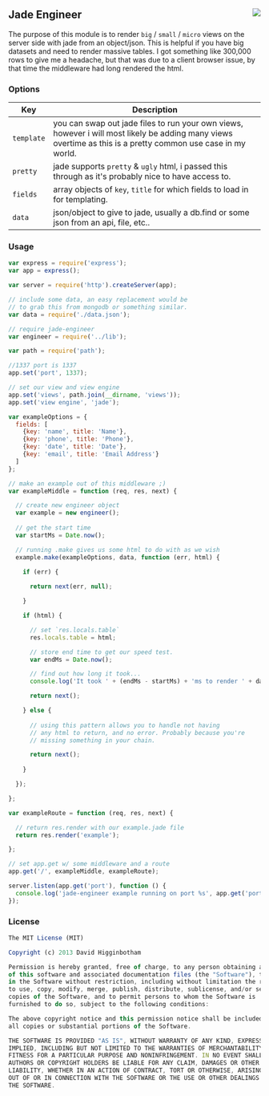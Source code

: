 ## Jade Engineer <img src="https://drone.io/github.com/dhigginbotham/jade-engineer/status.png" align="right" />
The purpose of this module is to render `big` / `small` / `micro` views on the server side with jade from an object/json. This is helpful if you have big datasets and need to render massive tables. I got something like 300,000 rows to give me a headache, but that was due to a client browser issue, by that time the middleware had long rendered the html.


### Options
Key | Description
--- | ---
`template` | you can swap out jade files to run your own views, however i will most likely be adding many views overtime as this is a pretty common use case in my world.
`pretty` | jade supports `pretty` & `ugly` html, i passed this through as it's probably nice to have access to.
`fields` | array objects of `key`, `title` for which fields to load in for templating.
`data` | json/object to give to jade, usually a db.find or some json from an api, file, etc..

### Usage
````js
var express = require('express');
var app = express();

var server = require('http').createServer(app);

// include some data, an easy replacement would be
// to grab this from mongodb or something similar.
var data = require('./data.json');

// require jade-engineer
var engineer = require('../lib');

var path = require('path');

//1337 port is 1337
app.set('port', 1337);

// set our view and view engine
app.set('views', path.join(__dirname, 'views'));
app.set('view engine', 'jade');

var exampleOptions = {
  fields: [
    {key: 'name', title: 'Name'},
    {key: 'phone', title: 'Phone'},
    {key: 'date', title: 'Date'},
    {key: 'email', title: 'Email Address'}
  ]
};

// make an example out of this middleware ;)
var exampleMiddle = function (req, res, next) {

  // create new engineer object
  var example = new engineer();
  
  // get the start time
  var startMs = Date.now();

  // running .make gives us some html to do with as we wish
  example.make(exampleOptions, data, function (err, html) {
    
    if (err) {

      return next(err, null);

    }

    if (html) {

      // set `res.locals.table`
      res.locals.table = html;

      // store end time to get our speed test.
      var endMs = Date.now();

      // find out how long it took...
      console.log('It took ' + (endMs - startMs) + 'ms to render ' + data.length + ' rows.');

      return next();

    } else {
     
      // using this pattern allows you to handle not having
      // any html to return, and no error. Probably because you're
      // missing something in your chain.

      return next();
    
    }

  });

};

var exampleRoute = function (req, res, next) {

  // return res.render with our example.jade file
  return res.render('example');

};

// set app.get w/ some middleware and a route
app.get('/', exampleMiddle, exampleRoute);

server.listen(app.get('port'), function () {
  console.log('jade-engineer example running on port %s', app.get('port'));
});
````

### License
````js
The MIT License (MIT)

Copyright (c) 2013 David Higginbotham 

Permission is hereby granted, free of charge, to any person obtaining a copy
of this software and associated documentation files (the "Software"), to deal
in the Software without restriction, including without limitation the rights
to use, copy, modify, merge, publish, distribute, sublicense, and/or sell
copies of the Software, and to permit persons to whom the Software is
furnished to do so, subject to the following conditions:

The above copyright notice and this permission notice shall be included in
all copies or substantial portions of the Software.

THE SOFTWARE IS PROVIDED "AS IS", WITHOUT WARRANTY OF ANY KIND, EXPRESS OR
IMPLIED, INCLUDING BUT NOT LIMITED TO THE WARRANTIES OF MERCHANTABILITY,
FITNESS FOR A PARTICULAR PURPOSE AND NONINFRINGEMENT. IN NO EVENT SHALL THE
AUTHORS OR COPYRIGHT HOLDERS BE LIABLE FOR ANY CLAIM, DAMAGES OR OTHER
LIABILITY, WHETHER IN AN ACTION OF CONTRACT, TORT OR OTHERWISE, ARISING FROM,
OUT OF OR IN CONNECTION WITH THE SOFTWARE OR THE USE OR OTHER DEALINGS IN
THE SOFTWARE.
````